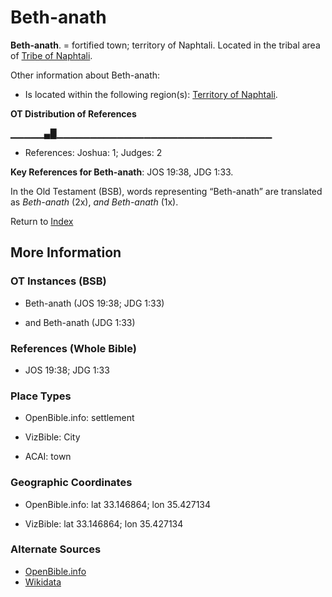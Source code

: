 # Beth-anath
**Beth-anath**. 
= fortified town; territory of Naphtali. 
Located in the tribal area of [Tribe of Naphtali](../../../groups/md/acai/Naphtali.md). 




Other information about Beth-anath:


* Is located within the following region(s): 
[Territory of Naphtali](TerritoryOfNaphtali.md). 


**OT Distribution of References**

▁▁▁▁▁▄█▁▁▁▁▁▁▁▁▁▁▁▁▁▁▁▁▁▁▁▁▁▁▁▁▁▁▁▁▁▁▁▁
* References: Joshua: 1; Judges: 2



**Key References for Beth-anath**: 
JOS 19:38, JDG 1:33. 


In the Old Testament (BSB), words representing “Beth-anath” are translated as 
*Beth-anath* (2x), *and Beth-anath* (1x). 




Return to [Index](00-Index.md)

## More Information

### OT Instances (BSB)

* Beth-anath (JOS 19:38; JDG 1:33)

* and Beth-anath (JDG 1:33)



### References (Whole Bible)

* JOS 19:38; JDG 1:33


### Place Types

* OpenBible.info: settlement

* VizBible: City

* ACAI: town



### Geographic Coordinates

* OpenBible.info: lat 33.146864; lon 35.427134

* VizBible: lat 33.146864; lon 35.427134



### Alternate Sources

* [OpenBible.info](https://www.openbible.info/geo/ancient/ae6cef8)
* [Wikidata](http://www.wikidata.org/entity/Q60790206)



